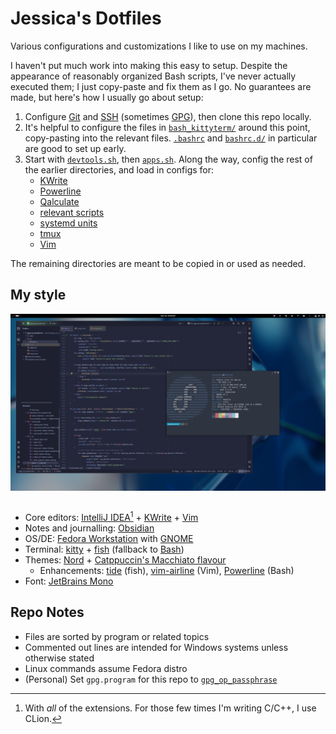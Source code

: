 # Jessica's Dotfiles

Various configurations and customizations I like to use on my machines.

I haven't put much work into making this easy to setup. Despite the appearance of reasonably organized Bash scripts,
I've never actually executed them; I just copy-paste and fix them as I go. No guarantees are made, but here's how I
usually go about setup:

1. Configure [Git](./git) and [SSH](./ssh) (sometimes [GPG](./gpg)), then clone this repo locally.
2. It's helpful to configure the files in [`bash_kittyterm/`](./bash_kittyterm) around this point, copy-pasting into the 
   relevant files. [`.bashrc`](./bash_kittyterm/.bashrc) and [`bashrc.d/`](./bash_kittyterm/bashrc.d) in particular are good
   to set up early. 
3. Start with [`devtools.sh`](./linux_pkgs/devtools.sh), then [`apps.sh`](./linux_pkgs/apps.sh). Along the way, config the
   rest of the earlier directories, and load in configs for:
    - [KWrite](./kwrite)
    - [Powerline](./powerline_cfg)
    - [Qalculate](./qalculate)
    - [relevant scripts](./scripts)
    - [systemd units](./systemd)
    - [tmux](./tmux)
    - [Vim](./vim)

The remaining directories are meant to be copied in or used as needed.

## My style

<img alt="Screenshot of my Fedora desktop, featuring IntelliJ and kitty. IntelliJ, with the Catpuccin Macchiato theme, is opened to gpg_op_passphrase. kitty, with the Nord theme, shows neofetch." style="max-width: 100%; height: auto; display: block; margin: 0px auto;" src=./assets/theme.png><br>

- Core editors: [IntelliJ IDEA](https://www.jetbrains.com/)[^1] + [KWrite](https://apps.kde.org/kwrite/) + [Vim](https://www.vim.org/)
- Notes and journalling: [Obsidian](https://obsidian.md/)
- OS/DE: [Fedora Workstation](https://fedoraproject.org/workstation/) with [GNOME](https://www.gnome.org/)
- Terminal: [kitty](https://sw.kovidgoyal.net/kitty/) + [fish](https://github.com/IlanCosman/tide) (fallback to [Bash](https://www.gnu.org/software/bash/))
- Themes: [Nord](https://www.nordtheme.com/) + [Catppuccin's Macchiato flavour](https://catppuccin.com/)
    - Enhancements: [tide](https://github.com/IlanCosman/tide) (fish), [vim-airline](https://github.com/vim-airline/vim-airline) (Vim), [Powerline](https://github.com/powerline/powerline) (Bash)
- Font: [JetBrains Mono](https://www.jetbrains.com/lp/mono/)

## Repo Notes

- Files are sorted by program or related topics
- Commented out lines are intended for Windows systems unless otherwise stated
- Linux commands assume Fedora distro
- (Personal) Set `gpg.program` for this repo to [`gpg_op_passphrase`](./scripts/gpg_op_passphrase)

[^1]: With _all_ of the extensions. For those few times I'm writing C/C++, I use CLion.